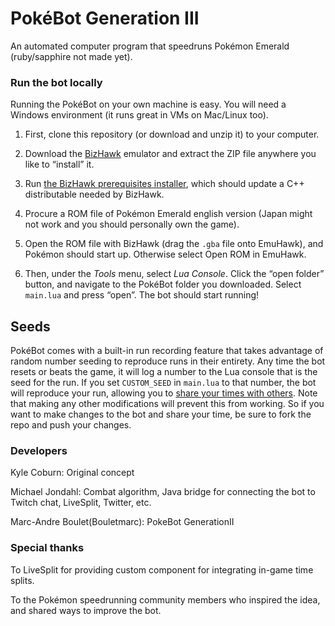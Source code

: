 # PokéBot Generation III

An automated computer program that speedruns Pokémon Emerald (ruby/sapphire not made yet).

### Run the bot locally

Running the PokéBot on your own machine is easy. You will need a Windows environment (it runs great in VMs on Mac/Linux too).

1. First, clone this repository (or download and unzip it) to your computer.

2. Download the [BizHawk](https://github.com/TASVideos/BizHawk/releases/) emulator and extract the ZIP file anywhere you like to “install” it.

3. Run [the BizHawk prerequisites installer](https://github.com/TASVideos/BizHawk-Prereqs/releases), which should update a C++ distributable needed by BizHawk.

4. Procure a ROM file of Pokémon Emerald english version (Japan might not work and you should personally own the game).

5. Open the ROM file with BizHawk (drag the `.gba` file onto EmuHawk), and Pokémon should start up. Otherwise select Open ROM in EmuHawk.

6. Then, under the _Tools_ menu, select _Lua Console_. Click the “open folder” button, and navigate to the PokéBot folder you downloaded. Select `main.lua` and press “open”. The bot should start running!

## Seeds

PokéBot comes with a built-in run recording feature that takes advantage of random number seeding to reproduce runs in their entirety. Any time the bot resets or beats the game, it will log a number to the Lua console that is the seed for the run. If you set `CUSTOM_SEED` in `main.lua` to that number, the bot will reproduce your run, allowing you to [share your times with others](Seeds.md). Note that making any other modifications will prevent this from working. So if you want to make changes to the bot and share your time, be sure to fork the repo and push your changes.

### Developers

Kyle Coburn: Original concept

Michael Jondahl: Combat algorithm, Java bridge for connecting the bot to Twitch chat, LiveSplit, Twitter, etc.

Marc-Andre Boulet(Bouletmarc): PokeBot GenerationII

### Special thanks

To LiveSplit for providing custom component for integrating in-game time splits.

To the Pokémon speedrunning community members who inspired the idea, and shared ways to improve the bot.